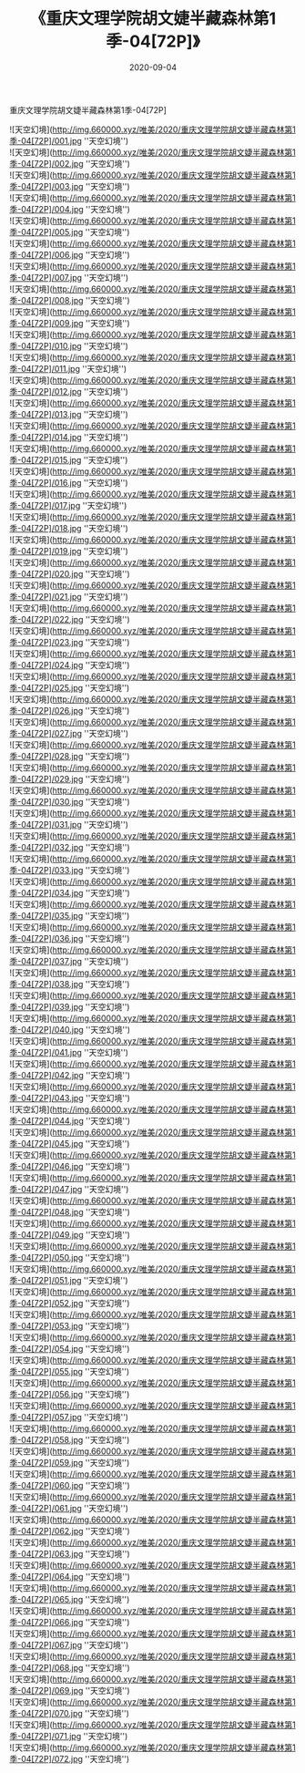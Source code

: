﻿---
layout: post
title:  《重庆文理学院胡文婕半藏森林第1季-04[72P]》
date:   2020-09-04
img: http://img.660000.xyz/唯美/2020/重庆文理学院胡文婕半藏森林第1季-04[72P]/000.jpg
categories: [美女, 清纯, 唯美]
---

重庆文理学院胡文婕半藏森林第1季-04[72P]



![天空幻境](http://img.660000.xyz/唯美/2020/重庆文理学院胡文婕半藏森林第1季-04[72P]/001.jpg ''天空幻境'') <br>
![天空幻境](http://img.660000.xyz/唯美/2020/重庆文理学院胡文婕半藏森林第1季-04[72P]/002.jpg ''天空幻境'') <br>
![天空幻境](http://img.660000.xyz/唯美/2020/重庆文理学院胡文婕半藏森林第1季-04[72P]/003.jpg ''天空幻境'') <br>
![天空幻境](http://img.660000.xyz/唯美/2020/重庆文理学院胡文婕半藏森林第1季-04[72P]/004.jpg ''天空幻境'') <br>
![天空幻境](http://img.660000.xyz/唯美/2020/重庆文理学院胡文婕半藏森林第1季-04[72P]/005.jpg ''天空幻境'') <br>
![天空幻境](http://img.660000.xyz/唯美/2020/重庆文理学院胡文婕半藏森林第1季-04[72P]/006.jpg ''天空幻境'') <br>
![天空幻境](http://img.660000.xyz/唯美/2020/重庆文理学院胡文婕半藏森林第1季-04[72P]/007.jpg ''天空幻境'') <br>
![天空幻境](http://img.660000.xyz/唯美/2020/重庆文理学院胡文婕半藏森林第1季-04[72P]/008.jpg ''天空幻境'') <br>
![天空幻境](http://img.660000.xyz/唯美/2020/重庆文理学院胡文婕半藏森林第1季-04[72P]/009.jpg ''天空幻境'') <br>
![天空幻境](http://img.660000.xyz/唯美/2020/重庆文理学院胡文婕半藏森林第1季-04[72P]/010.jpg ''天空幻境'') <br>
![天空幻境](http://img.660000.xyz/唯美/2020/重庆文理学院胡文婕半藏森林第1季-04[72P]/011.jpg ''天空幻境'') <br>
![天空幻境](http://img.660000.xyz/唯美/2020/重庆文理学院胡文婕半藏森林第1季-04[72P]/012.jpg ''天空幻境'') <br>
![天空幻境](http://img.660000.xyz/唯美/2020/重庆文理学院胡文婕半藏森林第1季-04[72P]/013.jpg ''天空幻境'') <br>
![天空幻境](http://img.660000.xyz/唯美/2020/重庆文理学院胡文婕半藏森林第1季-04[72P]/014.jpg ''天空幻境'') <br>
![天空幻境](http://img.660000.xyz/唯美/2020/重庆文理学院胡文婕半藏森林第1季-04[72P]/015.jpg ''天空幻境'') <br>
![天空幻境](http://img.660000.xyz/唯美/2020/重庆文理学院胡文婕半藏森林第1季-04[72P]/016.jpg ''天空幻境'') <br>
![天空幻境](http://img.660000.xyz/唯美/2020/重庆文理学院胡文婕半藏森林第1季-04[72P]/017.jpg ''天空幻境'') <br>
![天空幻境](http://img.660000.xyz/唯美/2020/重庆文理学院胡文婕半藏森林第1季-04[72P]/018.jpg ''天空幻境'') <br>
![天空幻境](http://img.660000.xyz/唯美/2020/重庆文理学院胡文婕半藏森林第1季-04[72P]/019.jpg ''天空幻境'') <br>
![天空幻境](http://img.660000.xyz/唯美/2020/重庆文理学院胡文婕半藏森林第1季-04[72P]/020.jpg ''天空幻境'') <br>
![天空幻境](http://img.660000.xyz/唯美/2020/重庆文理学院胡文婕半藏森林第1季-04[72P]/021.jpg ''天空幻境'') <br>
![天空幻境](http://img.660000.xyz/唯美/2020/重庆文理学院胡文婕半藏森林第1季-04[72P]/022.jpg ''天空幻境'') <br>
![天空幻境](http://img.660000.xyz/唯美/2020/重庆文理学院胡文婕半藏森林第1季-04[72P]/023.jpg ''天空幻境'') <br>
![天空幻境](http://img.660000.xyz/唯美/2020/重庆文理学院胡文婕半藏森林第1季-04[72P]/024.jpg ''天空幻境'') <br>
![天空幻境](http://img.660000.xyz/唯美/2020/重庆文理学院胡文婕半藏森林第1季-04[72P]/025.jpg ''天空幻境'') <br>
![天空幻境](http://img.660000.xyz/唯美/2020/重庆文理学院胡文婕半藏森林第1季-04[72P]/026.jpg ''天空幻境'') <br>
![天空幻境](http://img.660000.xyz/唯美/2020/重庆文理学院胡文婕半藏森林第1季-04[72P]/027.jpg ''天空幻境'') <br>
![天空幻境](http://img.660000.xyz/唯美/2020/重庆文理学院胡文婕半藏森林第1季-04[72P]/028.jpg ''天空幻境'') <br>
![天空幻境](http://img.660000.xyz/唯美/2020/重庆文理学院胡文婕半藏森林第1季-04[72P]/029.jpg ''天空幻境'') <br>
![天空幻境](http://img.660000.xyz/唯美/2020/重庆文理学院胡文婕半藏森林第1季-04[72P]/030.jpg ''天空幻境'') <br>
![天空幻境](http://img.660000.xyz/唯美/2020/重庆文理学院胡文婕半藏森林第1季-04[72P]/031.jpg ''天空幻境'') <br>
![天空幻境](http://img.660000.xyz/唯美/2020/重庆文理学院胡文婕半藏森林第1季-04[72P]/032.jpg ''天空幻境'') <br>
![天空幻境](http://img.660000.xyz/唯美/2020/重庆文理学院胡文婕半藏森林第1季-04[72P]/033.jpg ''天空幻境'') <br>
![天空幻境](http://img.660000.xyz/唯美/2020/重庆文理学院胡文婕半藏森林第1季-04[72P]/034.jpg ''天空幻境'') <br>
![天空幻境](http://img.660000.xyz/唯美/2020/重庆文理学院胡文婕半藏森林第1季-04[72P]/035.jpg ''天空幻境'') <br>
![天空幻境](http://img.660000.xyz/唯美/2020/重庆文理学院胡文婕半藏森林第1季-04[72P]/036.jpg ''天空幻境'') <br>
![天空幻境](http://img.660000.xyz/唯美/2020/重庆文理学院胡文婕半藏森林第1季-04[72P]/037.jpg ''天空幻境'') <br>
![天空幻境](http://img.660000.xyz/唯美/2020/重庆文理学院胡文婕半藏森林第1季-04[72P]/038.jpg ''天空幻境'') <br>
![天空幻境](http://img.660000.xyz/唯美/2020/重庆文理学院胡文婕半藏森林第1季-04[72P]/039.jpg ''天空幻境'') <br>
![天空幻境](http://img.660000.xyz/唯美/2020/重庆文理学院胡文婕半藏森林第1季-04[72P]/040.jpg ''天空幻境'') <br>
![天空幻境](http://img.660000.xyz/唯美/2020/重庆文理学院胡文婕半藏森林第1季-04[72P]/041.jpg ''天空幻境'') <br>
![天空幻境](http://img.660000.xyz/唯美/2020/重庆文理学院胡文婕半藏森林第1季-04[72P]/042.jpg ''天空幻境'') <br>
![天空幻境](http://img.660000.xyz/唯美/2020/重庆文理学院胡文婕半藏森林第1季-04[72P]/043.jpg ''天空幻境'') <br>
![天空幻境](http://img.660000.xyz/唯美/2020/重庆文理学院胡文婕半藏森林第1季-04[72P]/044.jpg ''天空幻境'') <br>
![天空幻境](http://img.660000.xyz/唯美/2020/重庆文理学院胡文婕半藏森林第1季-04[72P]/045.jpg ''天空幻境'') <br>
![天空幻境](http://img.660000.xyz/唯美/2020/重庆文理学院胡文婕半藏森林第1季-04[72P]/046.jpg ''天空幻境'') <br>
![天空幻境](http://img.660000.xyz/唯美/2020/重庆文理学院胡文婕半藏森林第1季-04[72P]/047.jpg ''天空幻境'') <br>
![天空幻境](http://img.660000.xyz/唯美/2020/重庆文理学院胡文婕半藏森林第1季-04[72P]/048.jpg ''天空幻境'') <br>
![天空幻境](http://img.660000.xyz/唯美/2020/重庆文理学院胡文婕半藏森林第1季-04[72P]/049.jpg ''天空幻境'') <br>
![天空幻境](http://img.660000.xyz/唯美/2020/重庆文理学院胡文婕半藏森林第1季-04[72P]/050.jpg ''天空幻境'') <br>
![天空幻境](http://img.660000.xyz/唯美/2020/重庆文理学院胡文婕半藏森林第1季-04[72P]/051.jpg ''天空幻境'') <br>
![天空幻境](http://img.660000.xyz/唯美/2020/重庆文理学院胡文婕半藏森林第1季-04[72P]/052.jpg ''天空幻境'') <br>
![天空幻境](http://img.660000.xyz/唯美/2020/重庆文理学院胡文婕半藏森林第1季-04[72P]/053.jpg ''天空幻境'') <br>
![天空幻境](http://img.660000.xyz/唯美/2020/重庆文理学院胡文婕半藏森林第1季-04[72P]/054.jpg ''天空幻境'') <br>
![天空幻境](http://img.660000.xyz/唯美/2020/重庆文理学院胡文婕半藏森林第1季-04[72P]/055.jpg ''天空幻境'') <br>
![天空幻境](http://img.660000.xyz/唯美/2020/重庆文理学院胡文婕半藏森林第1季-04[72P]/056.jpg ''天空幻境'') <br>
![天空幻境](http://img.660000.xyz/唯美/2020/重庆文理学院胡文婕半藏森林第1季-04[72P]/057.jpg ''天空幻境'') <br>
![天空幻境](http://img.660000.xyz/唯美/2020/重庆文理学院胡文婕半藏森林第1季-04[72P]/058.jpg ''天空幻境'') <br>
![天空幻境](http://img.660000.xyz/唯美/2020/重庆文理学院胡文婕半藏森林第1季-04[72P]/059.jpg ''天空幻境'') <br>
![天空幻境](http://img.660000.xyz/唯美/2020/重庆文理学院胡文婕半藏森林第1季-04[72P]/060.jpg ''天空幻境'') <br>
![天空幻境](http://img.660000.xyz/唯美/2020/重庆文理学院胡文婕半藏森林第1季-04[72P]/061.jpg ''天空幻境'') <br>
![天空幻境](http://img.660000.xyz/唯美/2020/重庆文理学院胡文婕半藏森林第1季-04[72P]/062.jpg ''天空幻境'') <br>
![天空幻境](http://img.660000.xyz/唯美/2020/重庆文理学院胡文婕半藏森林第1季-04[72P]/063.jpg ''天空幻境'') <br>
![天空幻境](http://img.660000.xyz/唯美/2020/重庆文理学院胡文婕半藏森林第1季-04[72P]/064.jpg ''天空幻境'') <br>
![天空幻境](http://img.660000.xyz/唯美/2020/重庆文理学院胡文婕半藏森林第1季-04[72P]/065.jpg ''天空幻境'') <br>
![天空幻境](http://img.660000.xyz/唯美/2020/重庆文理学院胡文婕半藏森林第1季-04[72P]/066.jpg ''天空幻境'') <br>
![天空幻境](http://img.660000.xyz/唯美/2020/重庆文理学院胡文婕半藏森林第1季-04[72P]/067.jpg ''天空幻境'') <br>
![天空幻境](http://img.660000.xyz/唯美/2020/重庆文理学院胡文婕半藏森林第1季-04[72P]/068.jpg ''天空幻境'') <br>
![天空幻境](http://img.660000.xyz/唯美/2020/重庆文理学院胡文婕半藏森林第1季-04[72P]/069.jpg ''天空幻境'') <br>
![天空幻境](http://img.660000.xyz/唯美/2020/重庆文理学院胡文婕半藏森林第1季-04[72P]/070.jpg ''天空幻境'') <br>
![天空幻境](http://img.660000.xyz/唯美/2020/重庆文理学院胡文婕半藏森林第1季-04[72P]/071.jpg ''天空幻境'') <br>
![天空幻境](http://img.660000.xyz/唯美/2020/重庆文理学院胡文婕半藏森林第1季-04[72P]/072.jpg ''天空幻境'') <br>